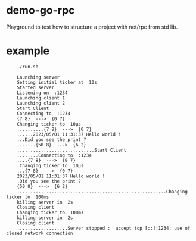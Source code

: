 # demo-go-rpc
Playground to test how to structure a project with net/rpc from std lib.


# example

        ./run.sh 

        Launching server
        Setting initial ticker at  10s
        Started server
        Listening on  :1234
        Launching client 1
        Launching client 2
        Start Client
        Connecting to  :1234
        {7 8}  --->  {0 7}
        Changing ticker to  10µs
        ..........{7 8}  --->  {0 7}
        ......2023/05/01 11:31:37 Hello world !
        ...Did you see the print ?
        .......{50 8}  --->  {6 2}
        .............................Start Client
        ........Connecting to  :1234
        ....{7 8}  --->  {0 7}
        .Changing ticker to  10µs
        ...{7 8}  --->  {0 7}
        2023/05/01 11:31:37 Hello world !
        .Did you see the print ?
        {50 8}  --->  {6 2}
        ........................................................Changing ticker to  100ms
        killing server in  2s
        Closing client
        Changing ticker to  100ms
        killing server in  2s
        Closing client
        ...................Server stopped :  accept tcp [::]:1234: use of closed network connection